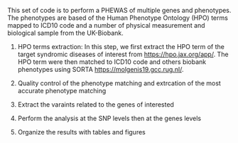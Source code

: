This set of code is to perform a PHEWAS of multiple genes and phenotypes. The phenotypes are based of the Human Phenotype Ontology (HPO) terms mapped to ICD10 code and a number of physical measurement and biological sample from the UK-Biobank.

1.  HPO terms extraction: In this step, we first  extract the HPO term of the target syndromic diseases of interest from https://hpo.jax.org/app/. The HPO term were then matched to ICD10 code and others biobank phenotypes using SORTA https://molgenis19.gcc.rug.nl/.

1. Quality control of the phenotype matching and extrcation of the most accurate phenotype matching 

1. Extract the varaints related to the genes of interested 

1. Perform the analysis at the SNP levels then at the genes levels

1. Organize the results with tables and figures 
